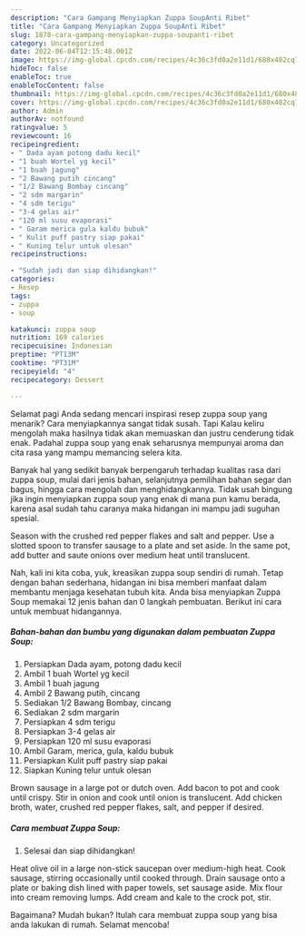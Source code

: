 ```yaml
---
description: "Cara Gampang Menyiapkan Zuppa SoupAnti Ribet"
title: "Cara Gampang Menyiapkan Zuppa SoupAnti Ribet"
slug: 1878-cara-gampang-menyiapkan-zuppa-soupanti-ribet
category: Uncategorized
date: 2022-06-04T12:15:48.001Z
image: https://img-global.cpcdn.com/recipes/4c36c3fd0a2e11d1/680x482cq70/zuppa-soup-foto-resep-utama.jpg
hideToc: false
enableToc: true
enableTocContent: false
thumbnail: https://img-global.cpcdn.com/recipes/4c36c3fd0a2e11d1/680x482cq70/zuppa-soup-foto-resep-utama.jpg
cover: https://img-global.cpcdn.com/recipes/4c36c3fd0a2e11d1/680x482cq70/zuppa-soup-foto-resep-utama.jpg
author: Admin
authorAv: notfound
ratingvalue: 5
reviewcount: 16
recipeingredient:
- " Dada ayam potong dadu kecil"
- "1 buah Wortel yg kecil"
- "1 buah jagung"
- "2 Bawang putih cincang"
- "1/2 Bawang Bombay cincang"
- "2 sdm margarin"
- "4 sdm terigu"
- "3-4 gelas air"
- "120 ml susu evaporasi"
- " Garam merica gula kaldu bubuk"
- " Kulit puff pastry siap pakai"
- " Kuning telur untuk olesan"
recipeinstructions:

- "Sudah jadi dan siap dihidangkan!"
categories:
- Resep
tags:
- zuppa
- soup

katakunci: zuppa soup 
nutrition: 169 calories
recipecuisine: Indonesian
preptime: "PT13M"
cooktime: "PT31M"
recipeyield: "4"
recipecategory: Dessert

---
```



Selamat pagi Anda sedang mencari inspirasi resep zuppa soup yang menarik? Cara menyiapkannya sangat tidak susah. Tapi Kalau keliru mengolah maka hasilnya tidak akan memuaskan dan justru cenderung tidak enak. Padahal zuppa soup yang enak seharusnya mempunyai aroma dan cita rasa yang mampu memancing selera kita.


Banyak hal yang sedikit banyak berpengaruh terhadap kualitas rasa dari zuppa soup, mulai dari jenis bahan, selanjutnya pemilihan bahan segar dan bagus, hingga cara mengolah dan menghidangkannya. Tidak usah bingung jika ingin menyiapkan zuppa soup yang enak di mana pun kamu berada, karena asal sudah tahu caranya maka hidangan ini mampu jadi suguhan spesial.

Season with the crushed red pepper flakes and salt and pepper. Use a slotted spoon to transfer sausage to a plate and set aside. In the same pot, add butter and saute onions over medium heat until translucent.


Nah, kali ini kita coba, yuk, kreasikan zuppa soup sendiri di rumah. Tetap dengan bahan sederhana, hidangan ini bisa memberi manfaat dalam membantu menjaga kesehatan tubuh kita. Anda bisa menyiapkan Zuppa Soup memakai 12 jenis bahan dan 0 langkah pembuatan. Berikut ini cara untuk membuat hidangannya.

<!--inarticleads1-->

##### Bahan-bahan dan bumbu yang digunakan dalam pembuatan Zuppa Soup:

1. Persiapkan  Dada ayam, potong dadu kecil
1. Ambil 1 buah Wortel yg kecil
1. Ambil 1 buah jagung
1. Ambil 2 Bawang putih, cincang
1. Sediakan 1/2 Bawang Bombay, cincang
1. Sediakan 2 sdm margarin
1. Persiapkan 4 sdm terigu
1. Persiapkan 3-4 gelas air
1. Persiapkan 120 ml susu evaporasi
1. Ambil  Garam, merica, gula, kaldu bubuk
1. Persiapkan  Kulit puff pastry siap pakai
1. Siapkan  Kuning telur untuk olesan


Brown sausage in a large pot or dutch oven. Add bacon to pot and cook until crispy. Stir in onion and cook until onion is translucent. Add chicken broth, water, crushed red pepper flakes, salt, and pepper if desired. 

<!--inarticleads2-->

##### Cara membuat Zuppa Soup:


1. Selesai dan siap dihidangkan!

Heat olive oil in a large non-stick saucepan over medium-high heat. Cook sausage, stirring occasionally until cooked through. Drain sausage onto a plate or baking dish lined with paper towels, set sausage aside. Mix flour into cream removing lumps. Add cream and kale to the crock pot, stir. 

Bagaimana? Mudah bukan? Itulah cara membuat zuppa soup yang bisa anda lakukan di rumah. Selamat mencoba!
